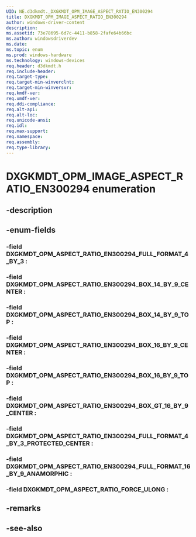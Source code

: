 ```yaml
---
UID: NE.d3dkmdt._DXGKMDT_OPM_IMAGE_ASPECT_RATIO_EN300294
title: DXGKMDT_OPM_IMAGE_ASPECT_RATIO_EN300294
author: windows-driver-content
description: 
ms.assetid: 73e78695-6d7c-4411-b858-2fafe64b66bc
ms.author: windowsdriverdev
ms.date: 
ms.topic: enum
ms.prod: windows-hardware
ms.technology: windows-devices
req.header: d3dkmdt.h
req.include-header:
req.target-type:
req.target-min-winverclnt:
req.target-min-winversvr:
req.kmdf-ver:
req.umdf-ver:
req.ddi-compliance:
req.alt-api:
req.alt-loc:
req.unicode-ansi:
req.idl:
req.max-support:
req.namespace:
req.assembly:
req.type-library:
---
```


# DXGKMDT_OPM_IMAGE_ASPECT_RATIO_EN300294 enumeration

## -description



## -enum-fields

### -field DXGKMDT_OPM_ASPECT_RATIO_EN300294_FULL_FORMAT_4_BY_3 : 
### -field DXGKMDT_OPM_ASPECT_RATIO_EN300294_BOX_14_BY_9_CENTER : 
### -field DXGKMDT_OPM_ASPECT_RATIO_EN300294_BOX_14_BY_9_TOP : 
### -field DXGKMDT_OPM_ASPECT_RATIO_EN300294_BOX_16_BY_9_CENTER : 
### -field DXGKMDT_OPM_ASPECT_RATIO_EN300294_BOX_16_BY_9_TOP : 
### -field DXGKMDT_OPM_ASPECT_RATIO_EN300294_BOX_GT_16_BY_9_CENTER : 
### -field DXGKMDT_OPM_ASPECT_RATIO_EN300294_FULL_FORMAT_4_BY_3_PROTECTED_CENTER : 
### -field DXGKMDT_OPM_ASPECT_RATIO_EN300294_FULL_FORMAT_16_BY_9_ANAMORPHIC : 
### -field DXGKMDT_OPM_ASPECT_RATIO_FORCE_ULONG : 

## -remarks

## -see-also
